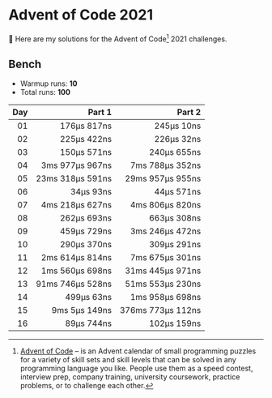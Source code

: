 # Advent of Code 2021

:wave: Here are my solutions for the Advent of Code[^aoc] 2021 challenges.

## Bench

- Warmup runs: **10**
- Total runs: **100**

| Day |           Part 1 |            Part 2 |
| --: | ---------------: | ----------------: |
|  01 |      176µs 817ns |        245µs 10ns |
|  02 |      225µs 422ns |        226µs 32ns |
|  03 |      150µs 571ns |       240µs 655ns |
|  04 |  3ms 977µs 967ns |   7ms 788µs 352ns |
|  05 | 23ms 318µs 591ns |  29ms 957µs 955ns |
|  06 |        34µs 93ns |        44µs 571ns |
|  07 |  4ms 218µs 627ns |   4ms 806µs 820ns |
|  08 |      262µs 693ns |       663µs 308ns |
|  09 |      459µs 729ns |   3ms 246µs 472ns |
|  10 |      290µs 370ns |       309µs 291ns |
|  11 |  2ms 614µs 814ns |   7ms 675µs 301ns |
|  12 |  1ms 560µs 698ns |  31ms 445µs 971ns |
|  13 | 91ms 746µs 528ns |  51ms 553µs 230ns |
|  14 |       499µs 63ns |   1ms 958µs 698ns |
|  15 |    9ms 5µs 149ns | 376ms 773µs 112ns |
|  16 |       89µs 744ns |       102µs 159ns |

[^aoc]: [Advent of Code][aoc] – is an Advent calendar of small programming puzzles for a variety of skill sets and skill levels that can be solved in any programming language you like. People use them as a speed contest, interview prep, company training, university coursework, practice problems, or to challenge each other.

[aoc]: https://adventofcode.com
